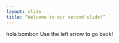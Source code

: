 ```yaml
---
layout: slide
title: “Welcome to our second slide!”
---
```

hola bombon
Use the left arrow to go back!
